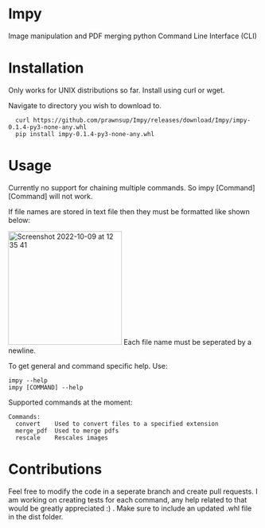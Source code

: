 # Impy
Image manipulation and PDF merging python Command Line Interface (CLI)

# Installation

Only works for UNIX distributions so far. Install using curl or wget.

Navigate to directory you wish to download to.
```
  curl https://github.com/prawnsup/Impy/releases/download/Impy/impy-0.1.4-py3-none-any.whl
  pip install impy-0.1.4-py3-none-any.whl
```

# Usage

Currently no support for chaining multiple commands. So impy [Command] [Command] will not work.

If file names are stored in text file then they must be formatted like shown below:


<img width="228" alt="Screenshot 2022-10-09 at 12 35 41" src="https://user-images.githubusercontent.com/75863764/194754691-b273b78a-9a37-42df-8ba4-619d84ce3b2b.png">
Each file name must be seperated by a newline.

To get general and command specific help. Use:
```
impy --help
impy [COMMAND] --help 
```

Supported commands at the moment:
```
Commands:
  convert    Used to convert files to a specified extension
  merge_pdf  Used to merge pdfs
  rescale    Rescales images
```
# Contributions
Feel free to modify the code in a seperate branch and create pull requests. I am working on creating tests for each command, any help related to that
would be greatly appreciated :) . Make sure to include an updated .whl file in the dist folder. 


